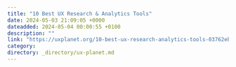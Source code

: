 ```yaml
---
title: "10 Best UX Research & Analytics Tools"
date: 2024-05-03 21:09:05 +0000
dateadded: 2024-05-04 00:00:55 +0100
description: ""
link: "https://uxplanet.org/10-best-ux-research-analytics-tools-03762ebc8465?source=rss----819cc2aaeee0---4"
category:
directory: _directory/ux-planet.md
---
```

